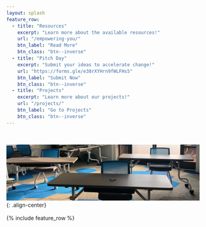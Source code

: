 ```yaml
---
layout: splash
feature_row:
  - title: "Resources"
    excerpt: "Learn more about the available resources!"
    url: "/empowering-you/"
    btn_label: "Read More"
    btn_class: "btn--inverse"
  - title: "Pitch Day"
    excerpt: "Submit your ideas to accelerate change!"
    url: "https://forms.gle/e38rXYHrn9fWLFHs5"
    btn_label: "Submit Now"
    btn_class: "btn--inverse"
  - title: "Projects"
    excerpt: "Learn more about our projects!"
    url: "/projects/"
    btn_label: "Go to Projects"
    btn_class: "btn--inverse"
---
```

  
  <br /><br />
![](/assets/images/Lab%20Photo.jpeg){: .align-center}
<br /><br />
{% include feature_row %} 
